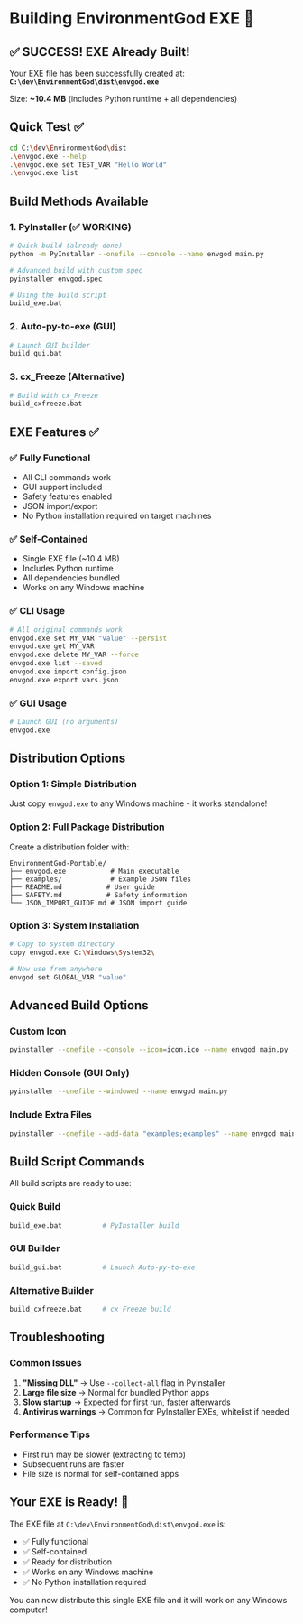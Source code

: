 # Building EnvironmentGod EXE 🔨

## ✅ SUCCESS! EXE Already Built!

Your EXE file has been successfully created at:
**`C:\dev\EnvironmentGod\dist\envgod.exe`**

Size: **~10.4 MB** (includes Python runtime + all dependencies)

## Quick Test ✅

```bash
cd C:\dev\EnvironmentGod\dist
.\envgod.exe --help
.\envgod.exe set TEST_VAR "Hello World"
.\envgod.exe list
```

## Build Methods Available

### 1. PyInstaller (✅ WORKING)
```bash
# Quick build (already done)
python -m PyInstaller --onefile --console --name envgod main.py

# Advanced build with custom spec
pyinstaller envgod.spec

# Using the build script
build_exe.bat
```

### 2. Auto-py-to-exe (GUI)
```bash
# Launch GUI builder
build_gui.bat
```

### 3. cx_Freeze (Alternative)
```bash
# Build with cx_Freeze
build_cxfreeze.bat
```

## EXE Features ✅

### ✅ **Fully Functional**
- All CLI commands work
- GUI support included
- Safety features enabled
- JSON import/export
- No Python installation required on target machines

### ✅ **Self-Contained**
- Single EXE file (~10.4 MB)
- Includes Python runtime
- All dependencies bundled
- Works on any Windows machine

### ✅ **CLI Usage**
```bash
# All original commands work
envgod.exe set MY_VAR "value" --persist
envgod.exe get MY_VAR
envgod.exe delete MY_VAR --force
envgod.exe list --saved
envgod.exe import config.json
envgod.exe export vars.json
```

### ✅ **GUI Usage**
```bash
# Launch GUI (no arguments)
envgod.exe
```

## Distribution Options

### Option 1: Simple Distribution
Just copy `envgod.exe` to any Windows machine - it works standalone!

### Option 2: Full Package Distribution
Create a distribution folder with:
```
EnvironmentGod-Portable/
├── envgod.exe           # Main executable
├── examples/            # Example JSON files
├── README.md           # User guide
├── SAFETY.md           # Safety information
└── JSON_IMPORT_GUIDE.md # JSON import guide
```

### Option 3: System Installation
```bash
# Copy to system directory
copy envgod.exe C:\Windows\System32\

# Now use from anywhere
envgod set GLOBAL_VAR "value"
```

## Advanced Build Options

### Custom Icon
```bash
pyinstaller --onefile --console --icon=icon.ico --name envgod main.py
```

### Hidden Console (GUI Only)
```bash
pyinstaller --onefile --windowed --name envgod main.py
```

### Include Extra Files
```bash
pyinstaller --onefile --add-data "examples;examples" --name envgod main.py
```

## Build Script Commands

All build scripts are ready to use:

### Quick Build
```bash
build_exe.bat          # PyInstaller build
```

### GUI Builder  
```bash
build_gui.bat          # Launch Auto-py-to-exe
```

### Alternative Builder
```bash
build_cxfreeze.bat     # cx_Freeze build
```

## Troubleshooting

### Common Issues
1. **"Missing DLL"** → Use `--collect-all` flag in PyInstaller
2. **Large file size** → Normal for bundled Python apps
3. **Slow startup** → Expected for first run, faster afterwards
4. **Antivirus warnings** → Common for PyInstaller EXEs, whitelist if needed

### Performance Tips
- First run may be slower (extracting to temp)
- Subsequent runs are faster
- File size is normal for self-contained apps

## Your EXE is Ready! 🚀

The EXE file at `C:\dev\EnvironmentGod\dist\envgod.exe` is:
- ✅ Fully functional
- ✅ Self-contained  
- ✅ Ready for distribution
- ✅ Works on any Windows machine
- ✅ No Python installation required

You can now distribute this single EXE file and it will work on any Windows computer!
